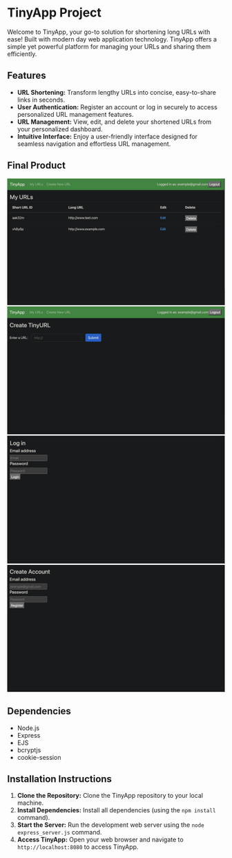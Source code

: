 # TinyApp Project

Welcome to TinyApp, your go-to solution for shortening long URLs with ease! Built with modern day web application technology. TinyApp offers a simple yet powerful platform for managing your URLs and sharing them efficiently.

## Features
- **URL Shortening:** Transform lengthy URLs into concise, easy-to-share links in seconds.
- **User Authentication:** Register an account or log in securely to access personalized URL management features.
- **URL Management:** View, edit, and delete your shortened URLs from your personalized dashboard.
- **Intuitive Interface:** Enjoy a user-friendly interface designed for seamless navigation and effortless URL management.

## Final Product

!["Screenshot of ain page"](https://github.com/PeterDevelops/tinyapp/blob/main/docs/mainPage.png?raw=true)
!["Screenshot of shorten URL page"](https://github.com/PeterDevelops/tinyapp/blob/main/docs/shortenUrlPage.png?raw=true)
!["Screenshot of login page"](https://github.com/PeterDevelops/tinyapp/blob/main/docs/loginPage.png?raw=true)
!["Screenshot of register page"](https://github.com/PeterDevelops/tinyapp/blob/main/docs/registerPage.png?raw=true)

## Dependencies

- Node.js
- Express
- EJS
- bcryptjs
- cookie-session

## Installation Instructions
1. **Clone the Repository:** Clone the TinyApp repository to your local machine.
2. **Install Dependencies:** Install all dependencies (using the `npm install` command).
3. **Start the Server:** Run the development web server using the `node express_server.js` command.
4. **Access TinyApp:** Open your web browser and navigate to `http://localhost:8080` to access TinyApp.